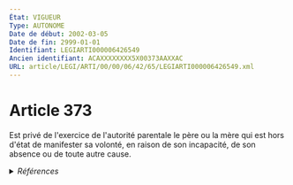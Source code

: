 ```yaml
---
État: VIGUEUR
Type: AUTONOME
Date de début: 2002-03-05
Date de fin: 2999-01-01
Identifiant: LEGIARTI000006426549
Ancien identifiant: ACAXXXXXXXX5X00373AAXXAC
URL: article/LEGI/ARTI/00/00/06/42/65/LEGIARTI000006426549.xml
---
```


<h1>Article 373</h1>

Est privé de l'exercice de l'autorité parentale le père ou la mère qui est hors
d'état de manifester sa volonté, en raison de son incapacité, de son absence ou
de toute autre cause.


<details>
  <summary><em>Références</em></summary>

  <h2>Articles faisant référence à l'article</h2>
  
  <ul>
    <li>
      <a href="https://legal.tricoteuses.fr//redirection/LEGIARTI000006284696?vers=git&vers=legifrance">LOI n° 2002-305 du 4 mars 2002 relative à l'autorité parentale - article 5 ENTIEREMENT_MODIF</a> MODIFICATION cible
    </li>
  </ul>
  
  <h2>Références faites par l'article</h2>
  
  <ul>
    <li>
      2002-03-04 MODIFICATION source <a href="https://legal.tricoteuses.fr//redirection/LEGIARTI000006284696?vers=git&vers=legifrance">LOI n° 2002-305 du 4 mars 2002 relative à l'autorité parentale - article 5 ENTIEREMENT_MODIF</a>
    </li>
    <li>
      2999-01-01 CITATION cible <a href="https://legal.tricoteuses.fr//redirection/LEGIARTI000006427186?vers=git&vers=legifrance">Code civil - article 389-1 AUTONOME MODIFIE, en vigueur du 1965-06-15 au 1986-07-01</a>
    </li>
    <li>
      2999-01-01 CITATION cible <a href="https://legal.tricoteuses.fr//redirection/LEGIARTI000006427198?vers=git&vers=legifrance">Code civil - article 389-2 AUTONOME MODIFIE, en vigueur du 1986-07-01 au 2002-03-05</a>
    </li>
    <li>
      2999-01-01 CITATION cible <a href="https://legal.tricoteuses.fr//redirection/LEGIARTI000006427231?vers=git&vers=legifrance">Code civil - article 390 AUTONOME MODIFIE, en vigueur du 1965-06-15 au 2002-03-05</a>
    </li>
    <li>
      2999-01-01 CITATION cible <a href="https://legal.tricoteuses.fr//redirection/LEGIARTI000006692851?vers=git&vers=legifrance">Code de la santé publique - article L339 AUTONOME MODIFIE, en vigueur du 1953-10-07 au 1990-06-30</a>
    </li>
    <li>
      2999-01-01 CITATION cible <a href="https://legal.tricoteuses.fr//redirection/LEGIARTI000043409233?vers=git&vers=legifrance">Code pénal - article 227-17 AUTONOME MODIFIE, en vigueur du 2021-04-23 au 2024-05-12</a>
    </li>
    <li>
      2999-01-01 CITATION cible <a href="https://legal.tricoteuses.fr//redirection/LEGIARTI000041398585?vers=git&vers=legifrance">Code pénal - article 227-3 AUTONOME MODIFIE, en vigueur du 2019-12-28 au 2022-03-01</a>
    </li>
    <li>
      CODIFICATION source Loi 1803-03-14
    </li>
  </ul>
</details>
